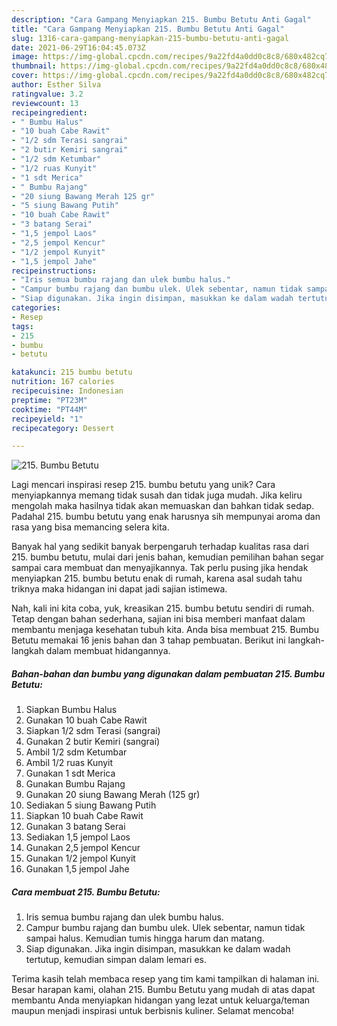 ```yaml
---
description: "Cara Gampang Menyiapkan 215. Bumbu Betutu Anti Gagal"
title: "Cara Gampang Menyiapkan 215. Bumbu Betutu Anti Gagal"
slug: 1316-cara-gampang-menyiapkan-215-bumbu-betutu-anti-gagal
date: 2021-06-29T16:04:45.073Z
image: https://img-global.cpcdn.com/recipes/9a22fd4a0dd0c8c8/680x482cq70/215-bumbu-betutu-foto-resep-utama.jpg
thumbnail: https://img-global.cpcdn.com/recipes/9a22fd4a0dd0c8c8/680x482cq70/215-bumbu-betutu-foto-resep-utama.jpg
cover: https://img-global.cpcdn.com/recipes/9a22fd4a0dd0c8c8/680x482cq70/215-bumbu-betutu-foto-resep-utama.jpg
author: Esther Silva
ratingvalue: 3.2
reviewcount: 13
recipeingredient:
- " Bumbu Halus"
- "10 buah Cabe Rawit"
- "1/2 sdm Terasi sangrai"
- "2 butir Kemiri sangrai"
- "1/2 sdm Ketumbar"
- "1/2 ruas Kunyit"
- "1 sdt Merica"
- " Bumbu Rajang"
- "20 siung Bawang Merah 125 gr"
- "5 siung Bawang Putih"
- "10 buah Cabe Rawit"
- "3 batang Serai"
- "1,5 jempol Laos"
- "2,5 jempol Kencur"
- "1/2 jempol Kunyit"
- "1,5 jempol Jahe"
recipeinstructions:
- "Iris semua bumbu rajang dan ulek bumbu halus."
- "Campur bumbu rajang dan bumbu ulek. Ulek sebentar, namun tidak sampai halus. Kemudian tumis hingga harum dan matang."
- "Siap digunakan. Jika ingin disimpan, masukkan ke dalam wadah tertutup, kemudian simpan dalam lemari es."
categories:
- Resep
tags:
- 215
- bumbu
- betutu

katakunci: 215 bumbu betutu 
nutrition: 167 calories
recipecuisine: Indonesian
preptime: "PT23M"
cooktime: "PT44M"
recipeyield: "1"
recipecategory: Dessert

---
```



![215. Bumbu Betutu](https://img-global.cpcdn.com/recipes/9a22fd4a0dd0c8c8/680x482cq70/215-bumbu-betutu-foto-resep-utama.jpg)

Lagi mencari inspirasi resep 215. bumbu betutu yang unik? Cara menyiapkannya memang tidak susah dan tidak juga mudah. Jika keliru mengolah maka hasilnya tidak akan memuaskan dan bahkan tidak sedap. Padahal 215. bumbu betutu yang enak harusnya sih mempunyai aroma dan rasa yang bisa memancing selera kita.



Banyak hal yang sedikit banyak berpengaruh terhadap kualitas rasa dari 215. bumbu betutu, mulai dari jenis bahan, kemudian pemilihan bahan segar sampai cara membuat dan menyajikannya. Tak perlu pusing jika hendak menyiapkan 215. bumbu betutu enak di rumah, karena asal sudah tahu triknya maka hidangan ini dapat jadi sajian istimewa.


Nah, kali ini kita coba, yuk, kreasikan 215. bumbu betutu sendiri di rumah. Tetap dengan bahan sederhana, sajian ini bisa memberi manfaat dalam membantu menjaga kesehatan tubuh kita. Anda bisa membuat 215. Bumbu Betutu memakai 16 jenis bahan dan 3 tahap pembuatan. Berikut ini langkah-langkah dalam membuat hidangannya.

<!--inarticleads1-->

##### Bahan-bahan dan bumbu yang digunakan dalam pembuatan 215. Bumbu Betutu:

1. Siapkan  Bumbu Halus
1. Gunakan 10 buah Cabe Rawit
1. Siapkan 1/2 sdm Terasi (sangrai)
1. Gunakan 2 butir Kemiri (sangrai)
1. Ambil 1/2 sdm Ketumbar
1. Ambil 1/2 ruas Kunyit
1. Gunakan 1 sdt Merica
1. Gunakan  Bumbu Rajang
1. Gunakan 20 siung Bawang Merah (125 gr)
1. Sediakan 5 siung Bawang Putih
1. Siapkan 10 buah Cabe Rawit
1. Gunakan 3 batang Serai
1. Sediakan 1,5 jempol Laos
1. Gunakan 2,5 jempol Kencur
1. Gunakan 1/2 jempol Kunyit
1. Gunakan 1,5 jempol Jahe




<!--inarticleads2-->

##### Cara membuat 215. Bumbu Betutu:

1. Iris semua bumbu rajang dan ulek bumbu halus.
1. Campur bumbu rajang dan bumbu ulek. Ulek sebentar, namun tidak sampai halus. Kemudian tumis hingga harum dan matang.
1. Siap digunakan. Jika ingin disimpan, masukkan ke dalam wadah tertutup, kemudian simpan dalam lemari es.




Terima kasih telah membaca resep yang tim kami tampilkan di halaman ini. Besar harapan kami, olahan 215. Bumbu Betutu yang mudah di atas dapat membantu Anda menyiapkan hidangan yang lezat untuk keluarga/teman maupun menjadi inspirasi untuk berbisnis kuliner. Selamat mencoba!
